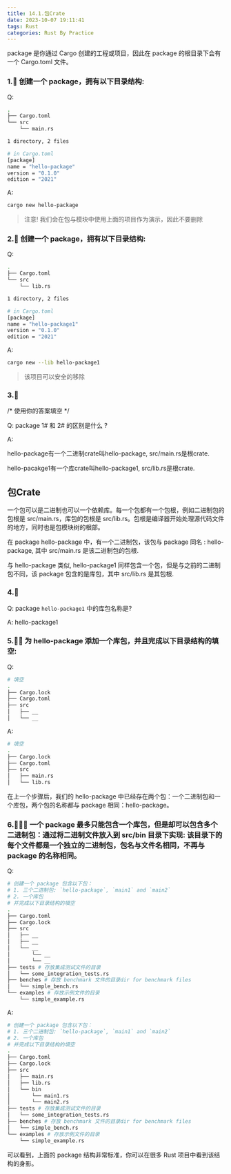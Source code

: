 ```yaml
---
title: 14.1.包Crate
date: 2023-10-07 19:11:41
tags: Rust
categories: Rust By Practice
---
```

package 是你通过 Cargo 创建的工程或项目，因此在 package 的根目录下会有一个 Cargo.toml 文件。
<!--more-->
### 1.🌟 创建一个 package，拥有以下目录结构:
Q:
```sh
.
├── Cargo.toml
└── src
    └── main.rs

1 directory, 2 files

# in Cargo.toml
[package]
name = "hello-package"
version = "0.1.0"
edition = "2021"
```
A:
```sh
cargo new hello-package
```
> 注意! 我们会在包与模块中使用上面的项目作为演示，因此不要删除
### 2.🌟 创建一个 package，拥有以下目录结构:
Q:
```sh
.
├── Cargo.toml
└── src
    └── lib.rs

1 directory, 2 files

# in Cargo.toml
[package]
name = "hello-package1"
version = "0.1.0"
edition = "2021"
```
A:
```sh
cargo new --lib hello-package1
```
> 该项目可以安全的移除
### 3.🌟
/* 使用你的答案填空 */

Q: package 1# 和 2# 的区别是什么 ?

A:

hello-package有一个二进制crate叫hello-package, src/main.rs是根crate.

hello-pacakge1有一个库crate叫hello-package1, src/lib.rs是根crate.
## 包Crate
一个包可以是二进制也可以一个依赖库。每一个包都有一个包根，例如二进制包的包根是 src/main.rs，库包的包根是 src/lib.rs。包根是编译器开始处理源代码文件的地方，同时也是包模块树的根部。

在 package hello-package 中，有一个二进制包，该包与 package 同名 : hello-package, 其中 src/main.rs 是该二进制包的包根.

与 hello-package 类似, hello-package1 同样包含一个包，但是与之前的二进制包不同，该 package 包含的是库包，其中 src/lib.rs 是其包根.
### 4.🌟
Q: package `hello-package1` 中的库包名称是?

A: hello-package1
### 5.🌟🌟 为 hello-package 添加一个库包，并且完成以下目录结构的填空:
Q:
```sh
# 填空
.
├── Cargo.lock
├── Cargo.toml
├── src
│   ├── __
│   └── __
```
A:
```sh
# 填空
.
├── Cargo.lock
├── Cargo.toml
├── src
│   ├── main.rs
│   └── lib.rs
```
在上一个步骤后，我们的 hello-package 中已经存在两个包：一个二进制包和一个库包，两个包的名称都与 package 相同：hello-package。
### 6.🌟🌟🌟 一个 package 最多只能包含一个库包，但是却可以包含多个二进制包：通过将二进制文件放入到 src/bin 目录下实现: 该目录下的每个文件都是一个独立的二进制包，包名与文件名相同，不再与 package 的名称相同。
Q:
```sh
# 创建一个 package 包含以下包：
# 1. 三个二进制包: `hello-package`, `main1` and `main2`
# 2. 一个库包
# 并完成以下目录结构的填空
.
├── Cargo.toml
├── Cargo.lock
├── src
│   ├── __
│   ├── __
│   └── __
│       └── __
│       └── __
├── tests # 存放集成测试文件的目录
│   └── some_integration_tests.rs
├── benches # 存放 benchmark 文件的目录dir for benchmark files
│   └── simple_bench.rs
└── examples # 存放示例文件的目录
    └── simple_example.rs
```
A:
```sh
# 创建一个 package 包含以下包：
# 1. 三个二进制包: `hello-package`, `main1` and `main2`
# 2. 一个库包
# 并完成以下目录结构的填空
.
├── Cargo.toml
├── Cargo.lock
├── src
│   ├── main.rs
│   ├── lib.rs
│   └── bin
│       └── main1.rs
│       └── main2.rs
├── tests # 存放集成测试文件的目录
│   └── some_integration_tests.rs
├── benches # 存放 benchmark 文件的目录dir for benchmark files
│   └── simple_bench.rs
└── examples # 存放示例文件的目录
    └── simple_example.rs
```
可以看到，上面的 package 结构非常标准，你可以在很多 Rust 项目中看到该结构的身影。